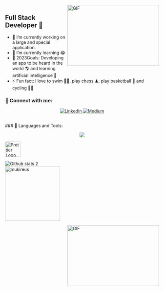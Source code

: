 
<img align="right" alt="GIF" color="green" src="https://media.tenor.com/NOYF3f82b_gAAAAC/programmer.gif" width="300" height="200" />

##  Full Stack Developer 🚀
- 🔭 I’m currently working on a large and special application.
- 🌱 I’m currently learning 😂
- 🥅 2023Goals: Developing an app to be heard in the world 🌎 and learning artificial intelligence 🤖
- ⚡ Fun fact: I love to swim 🏊‍♀️, play chess ♟, play basketball 🏀 and cycling 🚴‍♀️


### 📩 Connect with me:

<p align="center">
<!-- <a href="https://twitter.com/iolardemartini" target="_blank">
    <img src="https://img.shields.io/badge/twitter-%231DA1F2.svg?&style=for-the-badge&logo=twitter&logoColor=white&color=071A2C" alt="Twitter"/>
  </a> -->
  <a href="https://www.linkedin.com/in/yusuf-tekmil-developer" target="_blank">
    <img src="https://img.shields.io/badge/linkedin-%230077B5.svg?&style=for-the-badge&logo=linkedin&logoColor=white&color=071A2C" alt="LinkedIn"/>
  </a>
  <!--<a href="https://instagram.com/iolarjr" target="_blank">
    <img src="https://img.shields.io/badge/instagram-%23E4405F.svg?&style=for-the-badge&logo=instagram&logoColor=white&color=071A2C" alt="Instagram"/>
  </a>-->
  <a href="https://medium.com/@yusuftekmil.yt" target="_blank">
    <img src="https://img.shields.io/badge/medium-%2312100E.svg?&style=for-the-badge&logo=medium&logoColor=white&color=071A2C" alt="Medium"/>
  </a>
 <!-- <a href="https://www.facebook.com/iolardemartini" target="_blank">
    <img src="https://img.shields.io/badge/facebook-%231877F2.svg?&style=for-the-badge&logo=facebook&logoColor=white&color=071A2C" alt="Facebook"/>
  </a> -->
</p>
<br />
### 🔧 Languages and Tools:

<p align="center">
  <a href="">
    <img src="https://skillicons.dev/icons?i=java,spring,maven,hibernate,react,javascript,html,bootstrap,css,vscode,idea,visualstudio,github,postgres,mysql,mongodb,docker,aws,nodejs,jquery,githubactions,git,discord,powershell,kubernetes,ps,linux,wordpress,stackoverflow" />
  </a>
</p>
<a href="https://prettier.io">
  <img width="50" title="Prettier" alt="Prettier Logo" src="https://prettier.io/icon.png">
</a>
<br />


[vsCode]: https://code.visualstudio.com/
[git]: https://git-scm.com/
[github]: https://github.com/IbrahimTalha0


![Github stats 2](https://github-readme-stats.vercel.app/api?username=Tekmily&show_icons=true&theme=radical)
<br/>
<img height="180em" align="center" src="https://github-readme-stats.vercel.app/api/top-langs?username=Tekmily&show_icons=true&locale=en&layout=compact&langs_count=8&theme=algolia" alt="mukireus"/>

<img align="right" alt="GIF" color="green" src="https://camo.githubusercontent.com/5ddf73ad3a205111cf8c686f687fc216c2946a75005718c8da5b837ad9de78c9/68747470733a2f2f7468756d62732e6766796361742e636f6d2f4576696c4e657874446576696c666973682d736d616c6c2e676966" width="300" height="200" />





